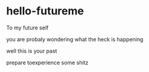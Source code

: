 # hello-futureme
To my future self

you are probaly wondering what the heck is happening

well this is your past

prepare toexperience some shitz
